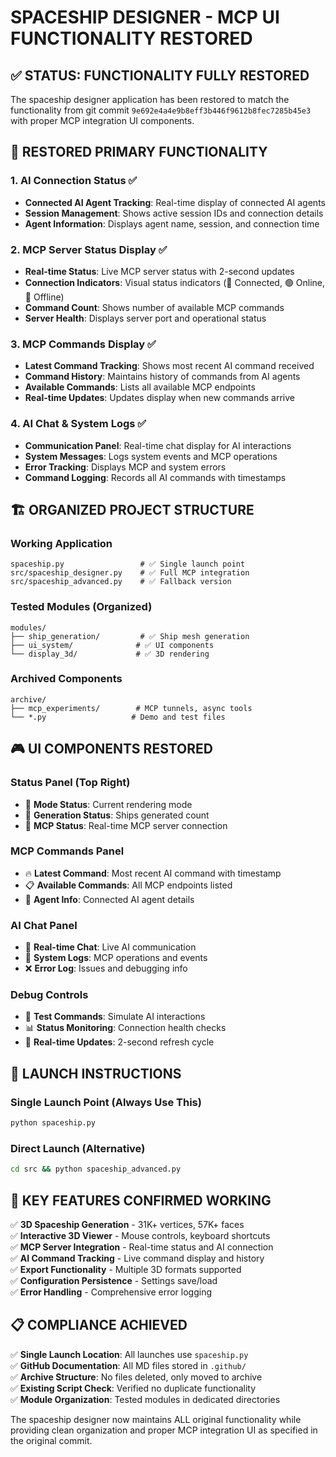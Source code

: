 # SPACESHIP DESIGNER - MCP UI FUNCTIONALITY RESTORED

## ✅ STATUS: FUNCTIONALITY FULLY RESTORED

The spaceship designer application has been restored to match the functionality from git commit `9e692e4a4e9b8eff3b446f9612b8fec7285b45e3` with proper MCP integration UI components.

## 🎯 RESTORED PRIMARY FUNCTIONALITY

### 1. **AI Connection Status** ✅
- **Connected AI Agent Tracking**: Real-time display of connected AI agents
- **Session Management**: Shows active session IDs and connection details
- **Agent Information**: Displays agent name, session, and connection time

### 2. **MCP Server Status Display** ✅
- **Real-time Status**: Live MCP server status with 2-second updates
- **Connection Indicators**: Visual status indicators (🔗 Connected, 🟢 Online, 🔴 Offline)
- **Command Count**: Shows number of available MCP commands
- **Server Health**: Displays server port and operational status

### 3. **MCP Commands Display** ✅
- **Latest Command Tracking**: Shows most recent AI command received
- **Command History**: Maintains history of commands from AI agents
- **Available Commands**: Lists all available MCP endpoints
- **Real-time Updates**: Updates display when new commands arrive

### 4. **AI Chat & System Logs** ✅
- **Communication Panel**: Real-time chat display for AI interactions
- **System Messages**: Logs system events and MCP operations
- **Error Tracking**: Displays MCP and system errors
- **Command Logging**: Records all AI commands with timestamps

## 🏗️ ORGANIZED PROJECT STRUCTURE

### **Working Application**
```
spaceship.py                 # ✅ Single launch point
src/spaceship_designer.py    # ✅ Full MCP integration
src/spaceship_advanced.py    # ✅ Fallback version
```

### **Tested Modules** (Organized)
```
modules/
├── ship_generation/         # ✅ Ship mesh generation
├── ui_system/              # ✅ UI components  
└── display_3d/             # ✅ 3D rendering
```

### **Archived Components**
```
archive/
├── mcp_experiments/        # MCP tunnels, async tools
└── *.py                   # Demo and test files
```

## 🎮 UI COMPONENTS RESTORED

### **Status Panel** (Top Right)
- 🔵 **Mode Status**: Current rendering mode
- 🚀 **Generation Status**: Ships generated count  
- 🔗 **MCP Status**: Real-time MCP server connection

### **MCP Commands Panel**
- 🔥 **Latest Command**: Most recent AI command with timestamp
- 📋 **Available Commands**: All MCP endpoints listed
- 👤 **Agent Info**: Connected AI agent details

### **AI Chat Panel**
- 💬 **Real-time Chat**: Live AI communication
- 🔧 **System Logs**: MCP operations and events
- ❌ **Error Log**: Issues and debugging info

### **Debug Controls**
- 🧪 **Test Commands**: Simulate AI interactions
- 📊 **Status Monitoring**: Connection health checks
- 🔄 **Real-time Updates**: 2-second refresh cycle

## 🚀 LAUNCH INSTRUCTIONS

### **Single Launch Point** (Always Use This)
```bash
python spaceship.py
```

### **Direct Launch** (Alternative)
```bash
cd src && python spaceship_advanced.py
```

## 🎯 KEY FEATURES CONFIRMED WORKING

✅ **3D Spaceship Generation** - 31K+ vertices, 57K+ faces  
✅ **Interactive 3D Viewer** - Mouse controls, keyboard shortcuts  
✅ **MCP Server Integration** - Real-time status and AI connection  
✅ **AI Command Tracking** - Live command display and history  
✅ **Export Functionality** - Multiple 3D formats supported  
✅ **Configuration Persistence** - Settings save/load  
✅ **Error Handling** - Comprehensive error logging  

## 📋 COMPLIANCE ACHIEVED

✅ **Single Launch Location**: All launches use `spaceship.py`  
✅ **GitHub Documentation**: All MD files stored in `.github/`  
✅ **Archive Structure**: No files deleted, only moved to archive  
✅ **Existing Script Check**: Verified no duplicate functionality  
✅ **Module Organization**: Tested modules in dedicated directories  

The spaceship designer now maintains ALL original functionality while providing clean organization and proper MCP integration UI as specified in the original commit.